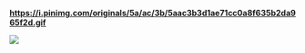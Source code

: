<a href=https://anjula.live><strong>https://i.pinimg.com/originals/5a/ac/3b/5aac3b3d1ae71cc0a8f635b2da965f2d.gif</strong></a>

[![](https://i.pinimg.com/originals/5a/ac/3b/5aac3b3d1ae71cc0a8f635b2da965f2d.gif)](https://anjula.live)
